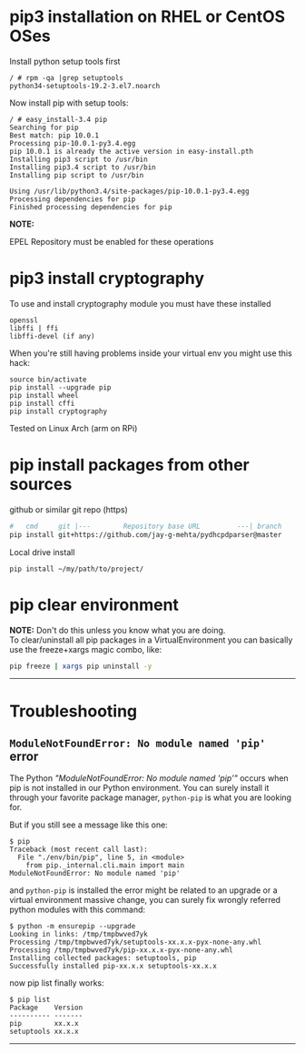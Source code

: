 # pip3 installation on RHEL or CentOS OSes
Install python setup tools first
```
/ # rpm -qa |grep setuptools
python34-setuptools-19.2-3.el7.noarch
```
Now install pip with setup tools:
```
/ # easy_install-3.4 pip
Searching for pip
Best match: pip 10.0.1
Processing pip-10.0.1-py3.4.egg
pip 10.0.1 is already the active version in easy-install.pth
Installing pip3 script to /usr/bin
Installing pip3.4 script to /usr/bin
Installing pip script to /usr/bin

Using /usr/lib/python3.4/site-packages/pip-10.0.1-py3.4.egg
Processing dependencies for pip
Finished processing dependencies for pip
```

**NOTE:**

EPEL Repository must be enabled for these operations

# pip3 install cryptography
To use and install cryptography module you must have these installed
```
openssl
libffi | ffi
libffi-devel (if any)
```
When you're still having problems inside your virtual env you might use this hack:
```
source bin/activate
pip install --upgrade pip
pip install wheel
pip install cffi
pip install cryptography
```
Tested on Linux Arch (arm on RPi)

# pip install packages from other sources
github or similar git repo (https)
```sh
#   cmd     git |---        Repository base URL         ---| branch
pip install git+https://github.com/jay-g-mehta/pydhcpdparser@master
```
Local drive install
```
pip install ~/my/path/to/project/
```

# pip clear environment
**NOTE:** Don't do this unless you know what you are doing.  
To clear/uninstall all pip packages in a VirtualEnvironment you can basically use the freeze+xargs magic combo, like:
```sh
pip freeze | xargs pip uninstall -y
```


---


# Troubleshooting
## `ModuleNotFoundError: No module named 'pip'` error
The Python _"ModuleNotFoundError: No module named 'pip'"_ occurs when pip is not 
installed in our Python environment. You can surely install it through your
favorite package manager, `python-pip` is what you are looking for.  

But if you still see a message like this one:
```
$ pip
Traceback (most recent call last):
  File "./env/bin/pip", line 5, in <module>
    from pip._internal.cli.main import main
ModuleNotFoundError: No module named 'pip'
```
and `python-pip` is installed the error might be related to an upgrade or a
virtual environment massive change, you can surely fix wrongly referred python
modules with this command:
```
$ python -m ensurepip --upgrade
Looking in links: /tmp/tmpbwved7yk
Processing /tmp/tmpbwved7yk/setuptools-xx.x.x-pyx-none-any.whl
Processing /tmp/tmpbwved7yk/pip-xx.x.x-pyx-none-any.whl
Installing collected packages: setuptools, pip
Successfully installed pip-xx.x.x setuptools-xx.x.x
```
now pip list finally works:
```
$ pip list
Package    Version
---------- -------
pip        xx.x.x
setuptools xx.x.x
```

---
